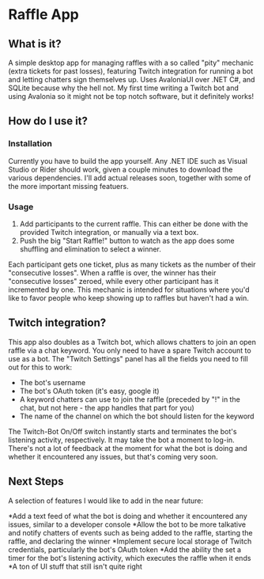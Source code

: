 # Raffle App
## What is it?
A simple desktop app for managing raffles with a so called "pity" mechanic (extra tickets for past losses), featuring Twitch integration for running a bot and letting chatters sign themselves up.
Uses AvaloniaUI over .NET C#, and SQLite because why the hell not.
My first time writing a Twitch bot and using Avalonia so it might not be top notch software, but it definitely works!
## How do I use it?
### Installation
Currently you have to build the app yourself. Any .NET IDE such as Visual Studio or Rider should work, given a couple minutes to download the various dependencies.
I'll add actual releases soon, together with some of the more important missing featuers.
### Usage
1. Add participants to the current raffle. This can either be done with the provided Twitch integration, or manually via a text box.
2. Push the big "Start Raffle!" button to watch as the app does some shuffling and elimination to select a winner.

Each participant gets one ticket, plus as many tickets as the number of their "consecutive losses".
When a raffle is over, the winner has their "consecutive losses" zeroed, while every other participant has it incremented by one.
This mechanic is intended for situations where you'd like to favor people who keep showing up to raffles but haven't had a win.
## Twitch integration?
This app also doubles as a Twitch bot, which allows chatters to join an open raffle via a chat keyword.
You only need to have a spare Twitch account to use as a bot.
The "Twitch Settings" panel has all the fields you need to fill out for this to work:
* The bot's username
* The bot's OAuth token (it's easy, google it)
* A keyword chatters can use to join the raffle (preceded by "!" in the chat, but not here - the app handles that part for you)
* The name of the channel on which the bot should listen for the keyword

The Twitch-Bot On/Off switch instantly starts and terminates the bot's listening activity, respectively.
It may take the bot a moment to log-in. There's not a lot of feedback at the moment for what the bot is doing and whether it encountered any issues, but that's coming very soon.

## Next Steps
A selection of features I would like to add in the near future:

*Add a text feed of what the bot is doing and whether it encountered any issues, similar to a developer console
*Allow the bot to be more talkative and notify chatters of events such as being added to the raffle, starting the raffle, and declaring the winner
*Implement secure local storage of Twitch credentials, particularly the bot's OAuth token
*Add the ability the set a timer for the bot's listening activity, which executes the raffle when it ends
*A ton of UI stuff that still isn't quite right

